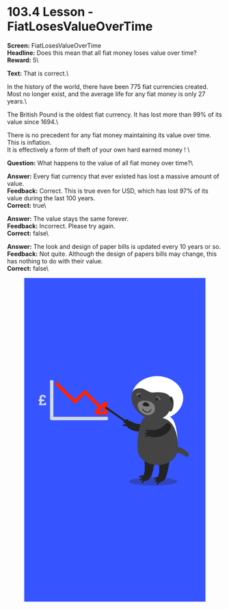 # 103.4 Lesson - FiatLosesValueOverTime

**Screen:** FiatLosesValueOverTime\
**Headline:** Does this mean that all fiat money loses value over time?\
**Reward:** 5\

**Text:** That is correct.\


In the history of the world, there have been 775 fiat currencies created. Most no longer exist, and the average life for any fiat money is only 27 years.\


The British Pound is the oldest fiat currency. It has lost more than 99% of its value since 1694.\


There is no precedent for any fiat money maintaining its value over time. This is inflation.\
It is effectively a form of theft of your own hard earned money !
\

**Question:** What happens to the value of all fiat money over time?\

**Answer:** Every fiat currency that ever existed has lost a massive amount of value.\
**Feedback:** Correct. This is true even for USD, which has lost 97% of its value during the last 100 years.\
**Correct:** true\

**Answer:** The value stays the same forever.\
**Feedback:** Incorrect. Please try again.\
**Correct:** false\

**Answer:** The look and design of paper bills is updated every 10 years or so.\
**Feedback:** Not quite. Although the design of papers bills may change, this has nothing to do with their value.\
**Correct:** false\


<figure><img src="../.gitbook/assets/image (7).png" alt=""><figcaption></figcaption></figure>

